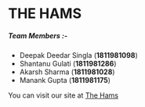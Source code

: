 # THE HAMS

##### Team Members :-
- Deepak Deedar Singla (**1811981098**)
- Shantanu Gulati (**1811981286**)
- Akarsh Sharma (**1811981028**)
- Manank Gupta (**1811981175**)

You can visit our site at [The Hams](https://thehams.herokuapp.com/)
